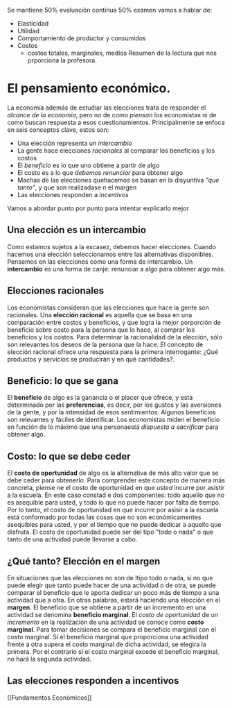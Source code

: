 Se mantiene 50% evaluación continua 50% examen
vamos a hablar de:
- Elasticidad
- Utilidad
- Comportamiento de productor y consumidos
- Costos
	- costos totales, marginales, medios
Resumen de la lectura que nos prporciona la profesora.

# El pensamiento económico.
La economía además de estudiar las elecciones trata de responder el *alcance de la economía*, pero no de como *piensan* los economistas ni de como buscan respuesta a esos cuestionamientos. Principalmente se enfoca en seis conceptos clave, estos son:

- Una elección representa un *intercambio*
- La gente hace elecciones *racionales* al comparar los beneficios y los costos
- El *beneficio* es lo que uno obtiene a partir de algo
- El costo es a lo que *debemos renunciar* para obtener algo 
- Machas de las elecciones quehacemos se basan en la disyuntiva *"que tanto"*, y que son realizadase n el margen
- Las elecciones responden a *incentivos*

Vamos a abordar punto por punto para intentar explicarlo mejor

## Una elección es un intercambio
Como estamos sujetos a la escasez, debemos hacer elecciones. Cuando hacemos una elección seleccionamos entre las alternativas disponibles. Pensemos en las elecciones como una forma de intercambio. Un **intercambio** es una forma de canje: renunciar a algo para obtener algo más. 

## Elecciones racionales
Los economistas consideran que las elecciones que hace la gente son racionales. Una **elección racional** es aquella que se basa en una comparación entre costos y beneficios, y que logra la mejor porporción de beneficio sobre costo para la persona que lo hace, al comprar los beneficios y los costos.
Para determinar la racionalidad de la elección, sólo son relevantes los deseos de la persona que la hace.
El concepto de elección racional ofrece una respuesta para la primera interrogante: ¿Qué productos y servicios se producirán  y en qué cantidades?.

## Beneficio: lo que se gana
El **beneficio** de algo es la ganancia o el placer que ofrece, y esta determinado por las **preferencias**, es decir, por los gustos y las aversiones de la gente, y por la intensidad de esos sentimientos.
Algunos beneficios son relevantes y fáciles de identificar. 
Los economistas miden el beneficio en función de lo máximo que una personaestá *dispuesta a sacrificar* para obtener algo.

## Costo: lo que se debe ceder
El **costo de oportunidad** de algo es la alternativa de más alto valor que se debe ceder para obtenerlo. Para comprender este concepto de manera más concreta, piense ne el costo de oportunidad en que *usted* incurre por asistir a la escuela. En este caso constad e dos componentes: todo aquello que no es asequible para usted, y todo lo que no puede hacer por falta de tiempo. Por lo tanto, el costo de oportunidad en que incurre por asisir a la escuela está conformado por todas las cosas que no son económicamentes asequibles para usted, y por el tiempo que no puede dedicar a aquello que disfruta.
El costo de oportunidad puede ser del tipo "todo o nada" o que tanto de una actividad puede llevarse a cabo.

## ¿Qué tanto? Elección en el margen
En situaciones que las elecciones no son de ltipo todo o nada, si no que puede elegir que tanto puede hacer de una actividad o de otra, se puede comparar el beneficio que le aporta dedicar un poco más de tiempo a una actividad que a otra. En otras palabras, estará haciendo una elección en el **margen**.
El beneficio que se obtiene a partir de un incremento en una actividad se denomina **beneficio marginal**.
El *costo de oportunidad* de un *incremento* en la realización de una actividad se conoce como **costo marginal**. Para tomar decisiones se compara el beneficio marginal con el costo marginal. Si el beneficio marginal que proporciona una actividad frente a otra supera el costo marginal de dicha actividad, se elegira la primera. Por el contrario si el costo marginal excede el beneficio marginal, no hará la segunda actividad.

## Las elecciones responden a incentivos
[[Fundamentos Económicos]] 